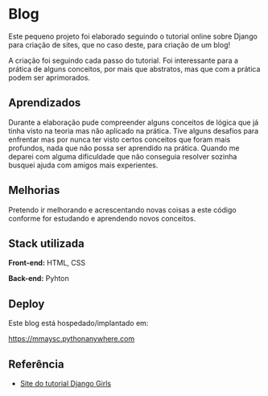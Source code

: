 
# Blog 

Este pequeno projeto foi elaborado seguindo o tutorial online sobre Django para criação de sites, que no caso deste, para criação de um blog! 

A criação foi seguindo cada passo do tutorial. Foi interessante para a prática de alguns conceitos, por mais que abstratos, mas que com a prática podem ser aprimorados. 




## Aprendizados

Durante a elaboração pude compreender alguns conceitos de lógica que já tinha visto na teoria mas não aplicado na prática. Tive alguns desafios para enfrentar mas por nunca ter visto certos conceitos que foram mais profundos, nada que não possa ser aprendido na prática. Quando me deparei com alguma dificuldade que não conseguia resolver sozinha busquei ajuda com amigos mais experientes. 


## Melhorias

Pretendo ir melhorando e acrescentando novas coisas a este código conforme for estudando e aprendendo novos conceitos. 
## Stack utilizada

**Front-end:** HTML, CSS

**Back-end:** Pyhton


## Deploy

Este blog está hospedado/implantado em:

https://mmaysc.pythonanywhere.com
## Referência

 - [Site do tutorial Django Girls](https://tutorial.djangogirls.org/pt/)
